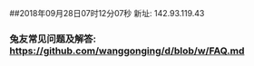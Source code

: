 ##2018年09月28日07时12分07秒 新址: 142.93.119.43
### 兔友常见问题及解答: https://github.com/wanggonging/d/blob/w/FAQ.md
